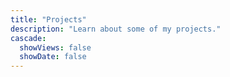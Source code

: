 ```yaml
---
title: "Projects"
description: "Learn about some of my projects."
cascade:
  showViews: false
  showDate: false
---
```

